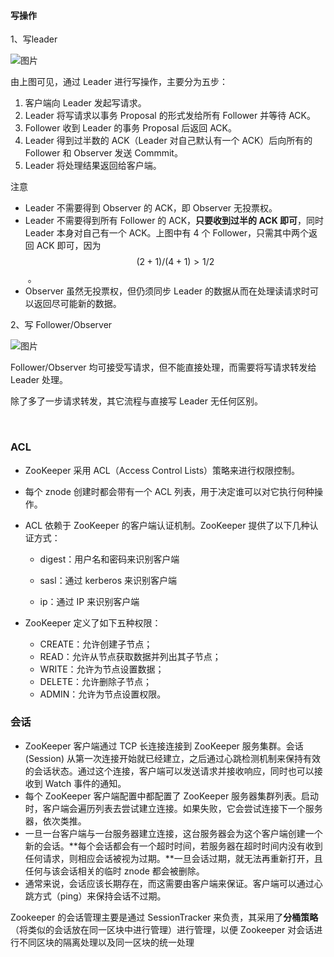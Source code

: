 #### 写操作

1、写leader

![图片](https://mmbiz.qpic.cn/mmbiz_png/4g5IMGibSxt7orIXpEkiaO1lkDqhgnCyY1tib4Vgvdz1YeqsNCmkV8cdMASqdQN1qACrC6gOq8UNRfKT31Dbf6ibBA/640?wx_fmt=png&tp=webp&wxfrom=5&wx_lazy=1&wx_co=1)

由上图可见，通过 Leader 进行写操作，主要分为五步：

1. 客户端向 Leader 发起写请求。
2. Leader 将写请求以事务 Proposal 的形式发给所有 Follower 并等待 ACK。
3. Follower 收到 Leader 的事务 Proposal 后返回 ACK。
4. Leader 得到过半数的 ACK（Leader 对自己默认有一个 ACK）后向所有的 Follower 和 Observer 发送 Commmit。
5. Leader 将处理结果返回给客户端。

注意

- Leader 不需要得到 Observer 的 ACK，即 Observer 无投票权。
- Leader 不需要得到所有 Follower 的 ACK，**只要收到过半的 ACK 即可**，同时 Leader 本身对自己有一个 ACK。上图中有 4 个 Follower，只需其中两个返回 ACK 即可，因为 $$(2+1) / (4+1) > 1/2$$​ 。
- Observer 虽然无投票权，但仍须同步 Leader 的数据从而在处理读请求时可以返回尽可能新的数据。



2、写 Follower/Observer

![图片](https://mmbiz.qpic.cn/mmbiz_png/4g5IMGibSxt7orIXpEkiaO1lkDqhgnCyY1tHib7tFoGrCHszkPhbSaIkufRP1yHLZ6eKod1ppDictibjDqPhag9AO2w/640?wx_fmt=png&tp=webp&wxfrom=5&wx_lazy=1&wx_co=1)

Follower/Observer 均可接受写请求，但不能直接处理，而需要将写请求转发给 Leader 处理。

除了多了一步请求转发，其它流程与直接写 Leader 无任何区别。

 

### ACL

- ZooKeeper 采用 ACL（Access Control Lists）策略来进行权限控制。
- 每个 znode 创建时都会带有一个 ACL 列表，用于决定谁可以对它执行何种操作。
- ACL 依赖于 ZooKeeper 的客户端认证机制。ZooKeeper 提供了以下几种认证方式：

  - digest：用户名和密码来识别客户端

  - sasl：通过 kerberos 来识别客户端

  - ip：通过 IP 来识别客户端
- ZooKeeper 定义了如下五种权限：
  - CREATE：允许创建子节点；
  - READ：允许从节点获取数据并列出其子节点；
  - WRITE：允许为节点设置数据；
  - DELETE：允许删除子节点；
  - ADMIN：允许为节点设置权限。



### 会话

- ZooKeeper 客户端通过 TCP 长连接连接到 ZooKeeper 服务集群。会话 (Session) 从第一次连接开始就已经建立，之后通过心跳检测机制来保持有效的会话状态。通过这个连接，客户端可以发送请求并接收响应，同时也可以接收到 Watch 事件的通知。
- 每个 ZooKeeper 客户端配置中都配置了 ZooKeeper 服务器集群列表。启动时，客户端会遍历列表去尝试建立连接。如果失败，它会尝试连接下一个服务器，依次类推。
- 一旦一台客户端与一台服务器建立连接，这台服务器会为这个客户端创建一个新的会话。**每个会话都会有一个超时时间，若服务器在超时时间内没有收到任何请求，则相应会话被视为过期。**一旦会话过期，就无法再重新打开，且任何与该会话相关的临时 znode 都会被删除。
- 通常来说，会话应该长期存在，而这需要由客户端来保证。客户端可以通过心跳方式（ping）来保持会话不过期。



Zookeeper 的会话管理主要是通过 SessionTracker 来负责，其采用了**分桶策略**（将类似的会话放在同一区块中进行管理）进行管理，以便 Zookeeper 对会话进行不同区块的隔离处理以及同一区块的统一处理